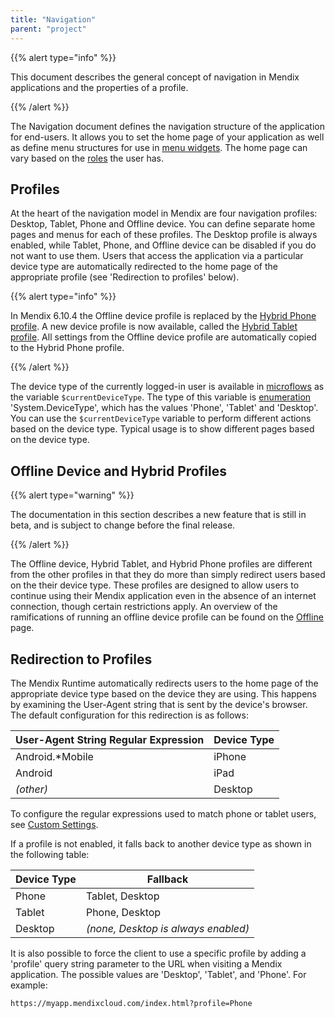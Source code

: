 ```yaml
---
title: "Navigation"
parent: "project"
---
```



{{% alert type="info" %}}

This document describes the general concept of navigation in Mendix applications and the properties of a profile.

{{% /alert %}}

The Navigation document defines the navigation structure of the application for end-users. It allows you to set the home page of your application as well as define menu structures for use in [menu widgets](menu-widgets). The home page can vary based on the [roles](user-roles) the user has.

## Profiles

At the heart of the navigation model in Mendix are four navigation profiles: Desktop, Tablet, Phone and Offline device. You can define separate home pages and menus for each of these profiles. The Desktop profile is always enabled, while Tablet, Phone, and Offline device can be disabled if you do not want to use them. Users that access the application via a particular device type are automatically redirected to the home page of the appropriate profile (see 'Redirection to profiles' below).

{{% alert type="info" %}}

In Mendix 6.10.4 the Offline device profile is replaced by the [Hybrid Phone profile](hybrid-phone-profile). A new device profile is now available, called the [Hybrid Tablet profile](hybrid-tablet-profile). All settings from the Offline device profile are automatically copied to the Hybrid Phone profile.

{{% /alert %}}

The device type of the currently logged-in user is available in [microflows](microflows) as the variable `$currentDeviceType`. The type of this variable is [enumeration](enumerations) 'System.DeviceType', which has the values 'Phone', 'Tablet' and 'Desktop'. You can use the `$currentDeviceType` variable to perform different actions based on the device type. Typical usage is to show different pages based on the device type.

## Offline Device and Hybrid Profiles

{{% alert type="warning" %}}

The documentation in this section describes a new feature that is still in beta, and is subject to change before the final release.

{{% /alert %}} 

The Offline device, Hybrid Tablet, and Hybrid Phone profiles are different from the other profiles in that they do more than simply redirect users based on the their device type. These profiles are designed to allow users to continue using their Mendix application even in the absence of an internet connection, though certain restrictions apply. An overview of the ramifications of running an offline device profile can be found on the [Offline](offline) page.

## Redirection to Profiles

The Mendix Runtime automatically redirects users to the home page of the appropriate device type based on the device they are using. This happens by examining the User-Agent string that is sent by the device's browser. The default configuration for this redirection is as follows:

| User-Agent String Regular Expression | Device Type |
| --- | --- |
| Android.*Mobile|iPhone|iPod|BlackBerry | Phone |
| Android|iPad | Tablet |
| _(other)_ | Desktop |

To configure the regular expressions used to match phone or tablet users, see [Custom Settings](custom-settings).

If a profile is not enabled, it falls back to another device type as shown in the following table:

| Device Type | Fallback |
| --- | --- |
| Phone | Tablet, Desktop |
| Tablet | Phone, Desktop |
| Desktop | _(none, Desktop is always enabled)_ |

It is also possible to force the client to use a specific profile by adding a 'profile' query string parameter to the URL when visiting a Mendix application. The possible values are 'Desktop', 'Tablet', and 'Phone'. For example:

```html
https://myapp.mendixcloud.com/index.html?profile=Phone

```
